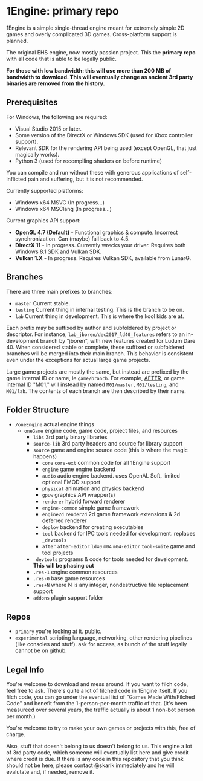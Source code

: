 1Engine: primary repo
=====================

1Engine is a simple single-thread engine meant for extremely simple 2D games and overly complicated 3D games. Cross-platform support is planned.

The original EHS engine, now mostly passion project. This the **primary repo** with all code that is able to be legally public.

**For those with low bandwidth: this will use more than 200 MB of bandwidth to download. This will eventually change as ancient 3rd party binaries are removed from the history.**

## Prerequisites

For Windows, the following are required:
* Visual Studio 2015 or later.
* Some version of the DirectX or Windows SDK (used for Xbox controller support).
* Relevant SDK for the rendering API being used (except OpenGL, that just magically works).
* Python 3 (used for recompiling shaders on before runtime)

You can compile and run without these with generous applications of self-inflicted pain and suffering, but it is not recommended.

Currently supported platforms:
* Windows x64 MSVC (In progress...)
* Windows x64 MSClang (In progress...)

Current graphics API support:
* **OpenGL 4.7 (Default)** - Functional graphics & compute. Incorrect synchronization. Can (maybe) fall back to 4.5.
* **DirectX 11** - In progress. Currently wrecks your driver. Requires both Windows 8.1 SDK and Vulkan SDK.
* **Vulkan 1.X** - In progress. Requires Vulkan SDK, available from LunarG.

## Branches

There are three main prefixes to branches:

* ``master`` Current stable.
* ``testing`` Current thing in internal testing. This is the branch to be on.
* ``lab`` Current thing in development. This is where the kool kids are at.

Each prefix may be suffixed by author and subfoldered by project or descriptor. For instance, ``lab_jboren/dec2017_ld40_features`` refers to an in-development branch by "jboren", with new features created for Ludum Dare 40. When considered stable or complete, these suffixed or subfoldered branches will be merged into their main branch. This behavior is consistent even under the exceptions for actual large game projects.

Large game projects are mostly the same, but instead are prefixed by the game internal ID or name, ie ``game/branch``. For example, [AFTER](http://epichousestudios.com/after/), or game internal ID "M01," will instead by named ``M01/master``, ``M01/testing``, and ``M01/lab``. The contents of each branch are then described by their name.

## Folder Structure

* ``/oneEngine`` actual engine things
  * ``oneGame`` engine code, game code, project files, and resources
    * ``libs`` 3rd party binary libraries
    * ``source-lib`` 3rd party headers and source for library support
    * ``source`` game and engine source code (this is where the magic happens)
      * ``core`` ``core-ext`` common code for all 1Engine support
      * ``engine`` game engine backend
      * ``audio`` audio engine backend. uses OpenAL Soft, limited optional FMOD support
      * ``physical`` animation and physics backend
      * ``gpuw`` graphics API wrapper(s)
      * ``renderer`` hybrid forward renderer
      * ``engine-common`` simple game framework
      * ``engine2d`` ``render2d`` 2d game framework extensions & 2d deferred renderer
      * ``deploy`` backend for creating executables
      * ``tool`` backend for IPC tools needed for development. replaces ``_devtools``
      * ``after`` ``after-editor`` ``ld40`` ``m04`` ``m04-editor`` ``tool-suite`` game and tool projects
    * ``_devtools`` programs & code for tools needed for development. **This will be phasing out**
    * ``.res-1`` engine common resources
    * ``.res-0`` base game resources
    * ``.res+N`` where N is any integer, nondestructive file replacement support
    * ``addons`` plugin support folder

## Repos

* ``primary`` you're looking at it. public.
* ``experimental`` scripting language, networking, other rendering pipelines (like consoles and stuff). ask for access, as bunch of the stuff legally cannot be on github.

## Legal Info

You're welcome to download and mess around. If you want to filch code, feel free to ask. There's quite a lot of filched code in 1Engine itself. If you filch code, you can go under the eventual list of "Games Made With/Filched Code" and benefit from the 1-person-per-month traffic of that. (It's been measureed over several years, the traffic actually is about 1 non-bot person per month.)

You're welcome to try to make your own games or projects with this, free of charge.

Also, stuff that doesn't belong to us doesn't belong to us. This engine a lot of 3rd party code, which someone will eventually list here and give credit where credit is due.
If there is any code in this repository that you think should not be here, please contact @skarik immediately and he will evalutate and, if needed, remove it.
